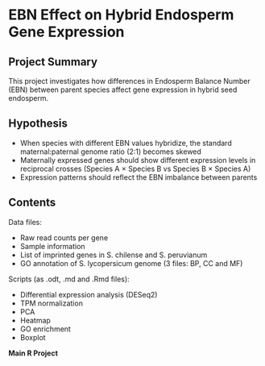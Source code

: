 # EBN Effect on Hybrid Endosperm Gene Expression

## Project Summary
This project investigates how differences in Endosperm Balance Number (EBN) between parent species affect gene expression in hybrid seed endosperm.

## Hypothesis
- When species with different EBN values hybridize, the standard maternal:paternal genome ratio (2:1) becomes skewed
- Maternally expressed genes should show different expression levels in reciprocal crosses (Species A × Species B vs Species B × Species A)
- Expression patterns should reflect the EBN imbalance between parents

## Contents
Data files:
- Raw read counts per gene
- Sample information
- List of imprinted genes in S. chilense and S. peruvianum
- GO annotation of S. lycopersicum genome (3 files: BP, CC and MF)


Scripts (as .odt, .md and .Rmd files):
- Differential expression analysis (DESeq2)
- TPM normalization
- PCA
- Heatmap
- GO enrichment
- Boxplot

**Main R Project**

